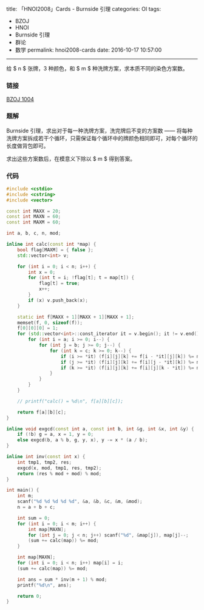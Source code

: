 title: 「HNOI2008」Cards - Burnside 引理
categories: OI
tags: 
  - BZOJ
  - HNOI
  - Burnside 引理
  - 群论
  - 数学
permalink: hnoi2008-cards
date: 2016-10-17 10:57:00
---

给 $ n $ 张牌，3 种颜色，和 $ m $ 种洗牌方案，求本质不同的染色方案数。

<!-- more -->

### 链接
[BZOJ 1004](http://www.lydsy.com/JudgeOnline/problem.php?id=1004)

### 题解
Burnside 引理，求出对于每一种洗牌方案，洗完牌后不变的方案数 —— 将每种洗牌方案拆成若干个循环，只需保证每个循环中的牌颜色相同即可，对每个循环的长度做背包即可。

求出这些方案数后，在模意义下除以 $ m $ 得到答案。

### 代码
```c++
#include <cstdio>
#include <cstring>
#include <vector>

const int MAXX = 20;
const int MAXN = 60;
const int MAXM = 60;

int a, b, c, n, mod;

inline int calc(const int *map) {
	bool flag[MAXM] = { false };
	std::vector<int> v;

	for (int i = 0; i < n; i++) {
		int x = 0;
		for (int t = i; !flag[t]; t = map[t]) {
			flag[t] = true;
			x++;
		}
		if (x) v.push_back(x);
	}

	static int f[MAXX + 1][MAXX + 1][MAXX + 1];
	memset(f, 0, sizeof(f));
	f[0][0][0] = 1;
	for (std::vector<int>::const_iterator it = v.begin(); it != v.end(); it++) {
		for (int i = a; i >= 0; i--) {
			for (int j = b; j >= 0; j--) {
				for (int k = c; k >= 0; k--) {
					if (i >= *it) (f[i][j][k] += f[i - *it][j][k]) %= mod;
					if (j >= *it) (f[i][j][k] += f[i][j - *it][k]) %= mod;
					if (k >= *it) (f[i][j][k] += f[i][j][k - *it]) %= mod;
				}
			}
		}
	}

	// printf("calc() = %d\n", f[a][b][c]);

	return f[a][b][c];
}

inline void exgcd(const int a, const int b, int &g, int &x, int &y) {
	if (!b) g = a, x = 1, y = 0;
	else exgcd(b, a % b, g, y, x), y -= x * (a / b);
}

inline int inv(const int x) {
	int tmp1, tmp2, res;
	exgcd(x, mod, tmp1, res, tmp2);
	return (res % mod + mod) % mod;
}

int main() {
	int m;
	scanf("%d %d %d %d %d", &a, &b, &c, &m, &mod);
	n = a + b + c;

	int sum = 0;
	for (int i = 0; i < m; i++) {
		int map[MAXN];
		for (int j = 0; j < n; j++) scanf("%d", &map[j]), map[j]--;
		(sum += calc(map)) %= mod;
	}

	int map[MAXN];
	for (int i = 0; i < n; i++) map[i] = i;
	(sum += calc(map)) %= mod;

	int ans = sum * inv(m + 1) % mod;
	printf("%d\n", ans);

	return 0;
}
```